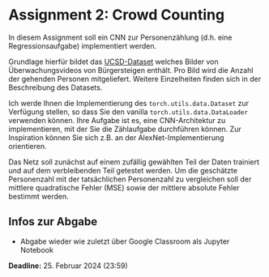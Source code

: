 # Assignment 2: Crowd Counting

In diesem Assignment soll ein CNN zur Personenzählung (d.h. eine Regressionsaufgabe) implementiert werden.

Grundlage hierfür bildet das [UCSD-Dataset](http://www.svcl.ucsd.edu/projects/peoplecnt/) welches Bilder von Überwachungsvideos von Bürgersteigen enthält. Pro Bild wird die Anzahl der gehenden Personen mitgeliefert. Weitere Einzelheiten finden sich in der Beschreibung des Datasets.

Ich werde Ihnen die Implementierung des `torch.utils.data.Dataset` zur Verfügung stellen, so dass Sie den vanilla `torch.utils.data.DataLoader` verwenden können. Ihre Aufgabe ist es, eine CNN-Architektur zu implementieren, mit der Sie die Zählaufgabe durchführen können. Zur Inspiration können Sie sich z.B. an der AlexNet-Implementierung orientieren.

Das Netz soll zunächst auf einem zufällig gewählten Teil der Daten trainiert und auf dem verbleibenden Teil getestet werden. Um die geschätzte Personenzahl mit der tatsächlichen Personenzahl zu vergleichen soll der mittlere quadratische Fehler (MSE) sowie der mittlere absolute Fehler bestimmt werden.


## Infos zur Abgabe
- Abgabe wieder wie zuletzt über Google Classroom als Jupyter Notebook


**Deadline:** 25. Februar 2024 (23:59)
 

